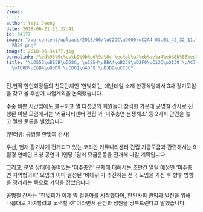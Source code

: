 ```yaml
---
Views:
- '1'
author: Yeji Jeong
date: 2018-06-21 15:32:41
id: 34177
image: "/wp-content/uploads/2018/06/\uC2DC\uD000\uC2A4-03.01_42_32_11.\uC2A4\uD2F8\
  2029.png"
imagef: 2018-06-34177.jpg
permalink: /%ed%95%9c%eb%b9%9b%ed%9a%8c-%ec%bb%a4%eb%ae%a4%eb%8b%88%ed%8b%b0%ec%84%bc%ed%84%b0-%ea%b1%b4%eb%a6%bd-%eb%aa%a8%ea%b8%88%ec%9a%b4%eb%8f%99-%ec%a0%81%ea%b7%b9-%eb%8f%99%ec%b0%b8/
title: "\uD55C\uBE5B\uD68C, \uCEE4\uBBA4\uB2C8\uD2F0\uC13C\uD130 \uAC74\uB9BD \uBAA8\
  \uAE08\uC6B4\uB3D9 \uC801\uADF9 \uB3D9\uCC38"
---
```


전.현직 한인회장들의 친목단체인 ‘한빛회’는 애난데일 소재 한강식당에서 3차 정기모임을 갖고 올 후반기 사업계획을 논의했습니다.

주중 바쁜 시간임에도 불구하고 열 다섯명의 회원들이 참석한 가운데 공명철 간사로 진행된 이날 모임에서는 ‘커뮤니티센터 건립’과 ‘미주총연 분쟁해소’ 등 2가지 안건을 놓고 열띤 토론을 벌였습니다.

[인터뷰: 공명철 한빛회 간사]

우선, 현재 활기차게 전개되고 있는 코리안 커뮤니티센터 건립 기금모금과 관련해서는 9월경 연예인 초청 공연과 1인당 1달러 모금운동을 전개해 나갈 계획입니다.

그리고, 분열 상태에 놓여있는 ‘미주총연’ 문제에 대해서는 조만간 열릴 예정인 ‘미주총연 지역협의회’ 모임과 이미 결성된 ‘비대위’가 추진하는 전국 모임을 가진 후 향후 방향을 정리하는 쪽으로 가닥을 잡았습니다.

공명철 간사는 “한빛회가 이제 막 걸음마를 시작했다며, 한인사회 권익과 발전을 위해 나름대로 기여할려고 노력할 것”이라면서 관심과 성원을 당부드린다고 말했습니다.